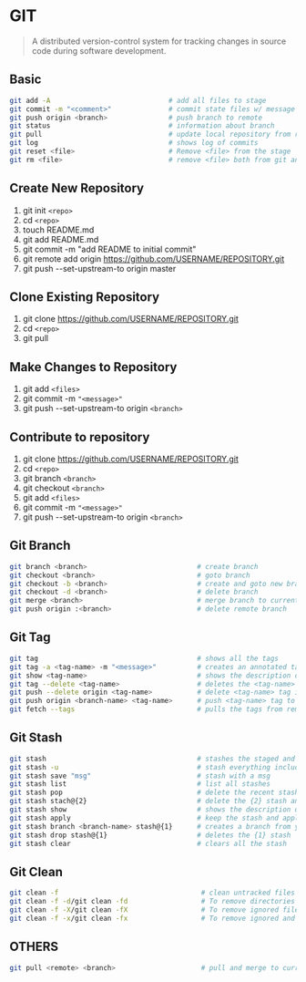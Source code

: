 # GIT
> A distributed version-control system for tracking changes in source code during software development.

## Basic
```bash
git add -A                             # add all files to stage
git commit -m "<comment>"              # commit state files w/ message
git push origin <branch>               # push branch to remote
git status                             # information about branch
git pull                               # update local repository from remote
git log                                # shows log of commits
git reset <file>                       # Remove <file> from the stage
git rm <file>                          # remove <file> both from git and file system
```


## Create New Repository
1. git init `<repo>`
2. cd `<repo>`
3. touch README.md
4. git add README.md
5. git commit -m "add README to initial commit"
6. git remote add origin https://github.com/USERNAME/REPOSITORY.git
7. git push --set-upstream-to origin master


## Clone Existing Repository
1. git clone https://github.com/USERNAME/REPOSITORY.git
2. cd `<repo>`
3. git pull


## Make Changes to Repository
1. git add `<files>`
2. git commit -m `"<message>"`
3. git push --set-upstream-to origin `<branch>`


## Contribute to repository
1. git clone https://github.com/USERNAME/REPOSITORY.git
2. cd `<repo>`
3. git branch `<branch>`
4. git checkout `<branch>`
5. git add `<files>`
6. git commit -m `"<message>"`
7. git push --set-upstream-to origin `<branch>`


## Git Branch
```bash
git branch <branch>                           # create branch
git checkout <branch>                         # goto branch
git checkout -b <branch>                      # create and goto new branch
git checkout -d <branch>                      # delete branch
git merge <branch>                            # merge branch to current branch
git push origin :<branch>                     # delete remote branch
```


## Git Tag
```bash
git tag                                       # shows all the tags
git tag -a <tag-name> -m "<message>"          # creates an annotated tag
git show <tag-name>                           # shows the description of <tag-name> tag
git tag --delete <tag-name>                   # deletes the <tag-name> tag in local directory
git push --delete origin <tag-name>           # delete <tag-name> tag in remote (be careful to not delete a branch)
git push origin <branch-name> <tag-name>      # push <tag-name> tag to remote in <branch-name>
git fetch --tags                              # pulls the tags from remote
```


## Git Stash
```bash
git stash                                     # stashes the staged and unstaged changes
git stash -u                                  # stash everything including new untracked files (but not .gitignore)
git stash save "msg"                          # stash with a msg
git stash list                                # list all stashes
git stash pop                                 # delete the recent stash and applies it
git stash stach@{2}                           # delete the {2} stash and applies it
git stash show                                # shows the description of stash
git stash apply                               # keep the stash and applies it to the git
git stash branch <branch-name> stash@{1}      # creates a branch from your stash
git stash drop stash@{1}                      # deletes the {1} stash
git stash clear                               # clears all the stash
```


## Git Clean
```bash
git clean -f                                   # clean untracked files permanently
git clean -f -d/git clean -fd                  # To remove directories permanently
git clean -f -X/git clean -fX                  # To remove ignored files permanently
git clean -f -x/git clean -fx                  # To remove ignored and non-ignored files permanently
```


## OTHERS
```bash
git pull <remote> <branch>                     # pull and merge to current branch from remote
```